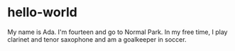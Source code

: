 # hello-world
My name is Ada. I'm fourteen and go to Normal Park. In my free time, I play clarinet and tenor saxophone and am a goalkeeper in soccer.
